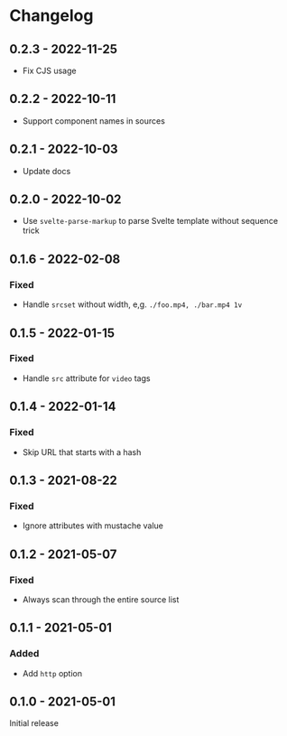 # Changelog

## 0.2.3 - 2022-11-25

- Fix CJS usage

## 0.2.2 - 2022-10-11

- Support component names in sources

## 0.2.1 - 2022-10-03

- Update docs

## 0.2.0 - 2022-10-02

- Use `svelte-parse-markup` to parse Svelte template without sequence trick

## 0.1.6 - 2022-02-08

### Fixed

- Handle `srcset` without width, e,g. `./foo.mp4, ./bar.mp4 1v`

## 0.1.5 - 2022-01-15

### Fixed

- Handle `src` attribute for `video` tags

## 0.1.4 - 2022-01-14

### Fixed

- Skip URL that starts with a hash

## 0.1.3 - 2021-08-22

### Fixed

- Ignore attributes with mustache value

## 0.1.2 - 2021-05-07

### Fixed

- Always scan through the entire source list

## 0.1.1 - 2021-05-01

### Added

- Add `http` option

## 0.1.0 - 2021-05-01

Initial release
